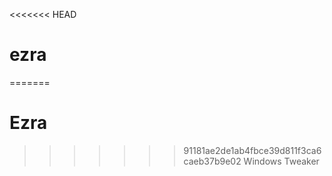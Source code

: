 <<<<<<< HEAD
# ezra
=======
# Ezra
>>>>>>> 91181ae2de1ab4fbce39d811f3ca6caeb37b9e02
Windows Tweaker
